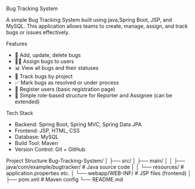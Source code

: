 Bug Tracking System

A simple Bug Tracking System built using java,Spring Boot, JSP, and MySQL. This application allows teams to create, manage, assign, and track bugs or issues effectively.

 Features

- 📝 Add, update, delete bugs
- 👨‍💻 Assign bugs to users
- 📊 View all bugs and their statuses
- 📂 Track bugs by project
- ✅ Mark bugs as resolved or under process
- 📄 Register users (basic registration page)
- 🔐 Simple role-based structure for Reporter and Assignee (can be extended)

Tech Stack

- Backend: Spring Boot, Spring MVC, Spring Data JPA
- Frontend: JSP, HTML, CSS
- Database: MySQL
- Build Tool: Maven
- Version Control: Git + GitHub

 Project Structure
 Bug-Tracking-System/
│
├── src/
│ ├── main/
│ │ ├── java/com/example/bugtracker/ # Java source code
│ │ └── resources/ # application.properties etc.
│ └── webapp/WEB-INF/ # JSP files (frontend)
│
├── pom.xml # Maven config
└── README.md

